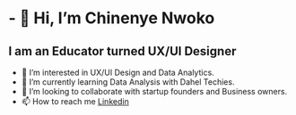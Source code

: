 # - 👋 Hi, I’m Chinenye Nwoko #

## I am an Educator turned UX/UI Designer  ##
- 👀 I’m interested in UX/UI Design and Data Analytics.
- 🌱 I’m currently learning Data Analysis with Dahel Techies.
- 💞️ I’m looking to collaborate with startup founders and Business owners.
- 📫 How to reach me [Linkedin](linkedin.com/in/chinenye-nwoko-1a1254101)



<!---
Cudigital/Cudigital is a ✨ special ✨ repository because its `README.md` (this file) appears on your GitHub profile.
You can click the Preview link to take a look at your changes.
--->
